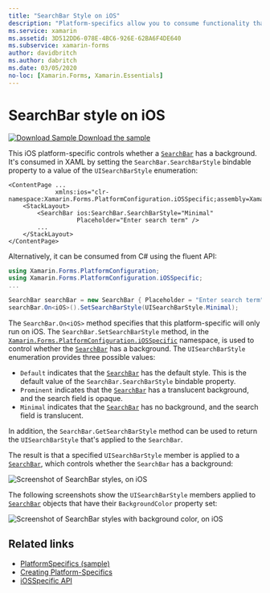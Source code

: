 ```yaml
---
title: "SearchBar Style on iOS"
description: "Platform-specifics allow you to consume functionality that's only available on a specific platform, without implementing custom renderers or effects. This article explains how to consume the iOS platform-specific that controls whether a SearchBar has a background."
ms.service: xamarin
ms.assetid: 3D512DD6-078E-4BC6-926E-62BA6F4DE640
ms.subservice: xamarin-forms
author: davidbritch
ms.author: dabritch
ms.date: 03/05/2020
no-loc: [Xamarin.Forms, Xamarin.Essentials]
---
```


# SearchBar style on iOS

[![Download Sample](~/media/shared/download.png) Download the sample](/samples/xamarin/xamarin-forms-samples/userinterface-platformspecifics)

This iOS platform-specific controls whether a [`SearchBar`](xref:Xamarin.Forms.SearchBar) has a background. It's consumed in XAML by setting the `SearchBar.SearchBarStyle` bindable property to a value of the `UISearchBarStyle` enumeration:

```xaml
<ContentPage ...
             xmlns:ios="clr-namespace:Xamarin.Forms.PlatformConfiguration.iOSSpecific;assembly=Xamarin.Forms.Core">
    <StackLayout>
        <SearchBar ios:SearchBar.SearchBarStyle="Minimal"
                   Placeholder="Enter search term" />
        ...
    </StackLayout>
</ContentPage>
```

Alternatively, it can be consumed from C# using the fluent API:

```csharp
using Xamarin.Forms.PlatformConfiguration;
using Xamarin.Forms.PlatformConfiguration.iOSSpecific;
...

SearchBar searchBar = new SearchBar { Placeholder = "Enter search term" };
searchBar.On<iOS>().SetSearchBarStyle(UISearchBarStyle.Minimal);
```

The `SearchBar.On<iOS>` method specifies that this platform-specific will only run on iOS. The `SearchBar.SetSearchBarStyle` method, in the [`Xamarin.Forms.PlatformConfiguration.iOSSpecific`](xref:Xamarin.Forms.PlatformConfiguration.iOSSpecific) namespace, is used to control whether the [`SearchBar`](xref:Xamarin.Forms.SearchBar) has a background. The `UISearchBarStyle` enumeration provides three possible values:

- `Default` indicates that the [`SearchBar`](xref:Xamarin.Forms.SearchBar) has the default style. This is the default value of the `SearchBar.SearchBarStyle` bindable property.
- `Prominent` indicates that the [`SearchBar`](xref:Xamarin.Forms.SearchBar) has a translucent background, and the search field is opaque.
- `Minimal` indicates that the [`SearchBar`](xref:Xamarin.Forms.SearchBar) has no background, and the search field is translucent.

In addition, the `SearchBar.GetSearchBarStyle` method can be used to return the `UISearchBarStyle` that's applied to the `SearchBar`.

The result is that a specified `UISearchBarStyle` member is applied to a [`SearchBar`](xref:Xamarin.Forms.SearchBar), which controls whether the `SearchBar` has a background:

![Screenshot of SearchBar styles, on iOS](searchbar-style-images/searchbar-styles.png "SearchBar styles on iOS")

The following screenshots show the `UISearchBarStyle` members applied to [`SearchBar`](xref:Xamarin.Forms.SearchBar) objects that have their `BackgroundColor` property set:

![Screenshot of SearchBar styles with background color, on iOS](searchbar-style-images/searchbar-background-styles.png "SearchBar styles with background color on iOS")

## Related links

- [PlatformSpecifics (sample)](/samples/xamarin/xamarin-forms-samples/userinterface-platformspecifics)
- [Creating Platform-Specifics](~/xamarin-forms/platform/platform-specifics/index.md#creating-platform-specifics)
- [iOSSpecific API](xref:Xamarin.Forms.PlatformConfiguration.iOSSpecific)